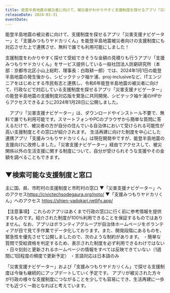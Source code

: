 ```yaml
---
title: 能登半島地震の被災者に向けて、被災者がわかりやすく支援制度を探せるアプリ「災害支援ナビゲーター」を公開
releaseDate: 2024-01-31
eventDate:
---
```

能登半島地震の被災者に向けて、支援制度を探せるアプリ「災害支援ナビゲーター」と「支援みつもりヤドカリくん」を能登半島地震被災者向けの支援制度にも対応させた上で連携させ、無料で誰でも利用可能にしました！

支援制度をわかりやすく探せて受給できそうな金額の見積りも行うアプリ「支援みつもりヤドカリくん」をサービス提供している一般社団法人防窮研究所（本部：京都市北区小山上総町、理事長：白取耕一郎）では、2024年1月1日の能登半島地震の発生後から、シビックテック袖ケ浦、proj-inclusiveなど、ITエンジニアをはじめとする市民有志と連携し、令和6年能登半島地震の被災者に向けて、行政などで対応している支援制度を探せるアプリ「災害支援ナビゲーター」の能登半島地震の支援制度対応版を緊急に共同開発、シビテック袖ケ浦のHPからアクセスできるように2024年1月28日に公開しました。

　アプリ「災害支援ナビゲーター」は、ダウンロードやインストール不要で、無料で誰でも利用可能です。スマートフォンやPCのブラウザから簡単な質問に答えるだけで、被災者の方が自分の住んでいる自治体において受けられる可能性が高い支援制度とその窓口が紹介されます。
    生活再建に向けた制度を中心にした連携アプリ「支援みつもりヤドカリくん」は現在開発中ですが、能登半島地震の支援向けに改修しました。「災害支援ナビゲーター」経由でアクセスして、被災関係以外の生活支援に関する制度について、自分が受けられそうな支援やその金額を調べることもできます。

## ▼検索可能な支援制度と窓口

主に国、県、市町村の支援制度と市町村の窓口
▼「災害支援ナビゲーター」へのアクセス<https://civictechsodegaura.org/noto/>
▼「支援みつもりヤドカリくん」へのアクセス
<https://shien-yadokari.netlify.app/>

【注意事項】
これらのアプリはあくまで行政の窓口に行く前に参考情報を提供するものです。紹介された制度が100％利用できることを保証するものではありません。なお、アプリはボランティアグループが自治体ホームページをボランティアが目で見て手作業でデータ化しております。また、開発段階にあるものを、緊急性を優先させて公開しましたので、次のような制約があります。
・簡単な質問で受給資格を判定するため、表示された制度を必ず利用できるわけではない
・日々刻刻と更新されるホームページの情報をすべては反映できていない（1週間に1回程度の頻度で更新予定）
・言語対応は日本語のみ

「災害支援ナビゲーター」および「支援みつもりヤドカリくん」で探せる支援制度は今後も継続的にアップデートしていく予定です。
アプリが被災された方々が行政の様々な支援制度につながることを少しでも容易にでき、生活再建に一歩でも近づく一助となればと考えています。
